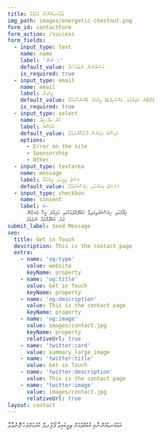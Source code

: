 ```yaml
---
title: އަޅުގަނޑުމެންނާ ގުޅުއްވާ
img_path: images/energetic-chestnut.png
form_id: contactForm
form_action: /success
form_fields:
  - input_type: text
    name: name
    label: 'ނަން :'
    default_value: އަސްލުނަން ނުޖައްސަވާ
    is_required: true
  - input_type: email
    name: email
    label: އީމެއިލް
    default_value: ޕްރޮޓޮން މެއިލްފަދަ އެންކްރިޕްޓެޑް އީމެއެލް ބޭނުންކުރައްވާ
    is_required: true
  - input_type: select
    name: ކުރު ތަފްސީލް
    label: މައުޟޫޢު
    default_value: މައިޟޫޢު މިތަނުން ފާހަގަކޮށްލައްވާ
    options:
      - Error on the site
      - Sponsorship
      - Other
  - input_type: textarea
    name: message
    label: މެސްޖު ތިރީގައި ލިޔުއްވާ
    default_value: މެސެޖް މިތަނުގައި ހިއްސާކުރައްވާ!
  - input_type: checkbox
    name: consent
    label: >-
      މިފޯމުގައި ހިއްސާކުރެވިފައިވާ މަޢުލޫމާތުތަކުގައި އަމިއްލަ މީހާ އެނގޭނޭ
      ފަދަ މަޢުލޫމާތެއް ނުވެއެވެ
submit_label: Send Message
seo:
  title: Get in Touch
  description: This is the contact page
  extra:
    - name: 'og:type'
      value: website
      keyName: property
    - name: 'og:title'
      value: Get in Touch
      keyName: property
    - name: 'og:description'
      value: This is the contact page
      keyName: property
    - name: 'og:image'
      value: images/contact.jpg
      keyName: property
      relativeUrl: true
    - name: 'twitter:card'
      value: summary_large_image
    - name: 'twitter:title'
      value: Get in Touch
    - name: 'twitter:description'
      value: This is the contact page
    - name: 'twitter:image'
      value: images/contact.jpg
      relativeUrl: true
layout: contact
---
```

އަޅުގަނޑުމެންނާއި ގުޅުއްވުމަށް ތިރީގައިވާ ފޯމް ިފލް ކުރުމަށްފަހު ފޮނުވާލާ

